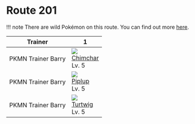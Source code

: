 # Route 201

!!! note
    There are wild Pokémon on this route. You can find out more [here](../../wild_pokemon/route_201/).

Trainer            | 1
---                | ---
PKMN Trainer Barry | ![][390]<br> [Chimchar]<br> Lv. 5
PKMN Trainer Barry | ![][393]<br> [Piplup]<br> Lv. 5
PKMN Trainer Barry | ![][387]<br> [Turtwig]<br> Lv. 5

[Turtwig]: ../../pokemon_changes/387/
[Chimchar]: ../../pokemon_changes/390/
[Piplup]: ../../pokemon_changes/393/
[387]: ../img/pokemon/387.png
[390]: ../img/pokemon/390.png
[393]: ../img/pokemon/393.png
